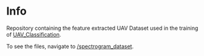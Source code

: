 # Info

Repository containing the feature extracted UAV Dataset used in the training of [UAV_Classification](https://github.com/AndrewPBerg/UAV_Classification). 

To see the files, navigate to [/spectrogram_dataset](https://github.com/AndrewPBerg/UAV_Classification_Dataset/spectrogram_dataset).